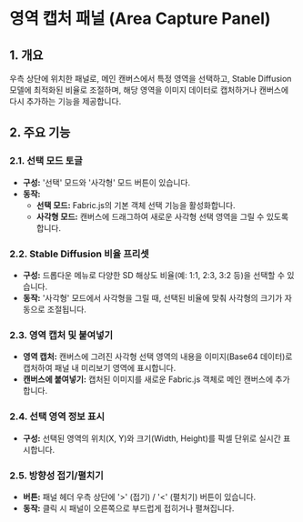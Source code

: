 # 영역 캡처 패널 (Area Capture Panel)

## 1. 개요
우측 상단에 위치한 패널로, 메인 캔버스에서 특정 영역을 선택하고, Stable Diffusion 모델에 최적화된 비율로 조절하며, 해당 영역을 이미지 데이터로 캡처하거나 캔버스에 다시 추가하는 기능을 제공합니다.

## 2. 주요 기능

### 2.1. 선택 모드 토글
- **구성:** '선택' 모드와 '사각형' 모드 버튼이 있습니다.
- **동작:**
    - **선택 모드:** Fabric.js의 기본 객체 선택 기능을 활성화합니다.
    - **사각형 모드:** 캔버스에 드래그하여 새로운 사각형 선택 영역을 그릴 수 있도록 합니다.

### 2.2. Stable Diffusion 비율 프리셋
- **구성:** 드롭다운 메뉴로 다양한 SD 해상도 비율(예: 1:1, 2:3, 3:2 등)을 선택할 수 있습니다.
- **동작:** '사각형' 모드에서 사각형을 그릴 때, 선택된 비율에 맞춰 사각형의 크기가 자동으로 조절됩니다.

### 2.3. 영역 캡처 및 붙여넣기
- **영역 캡처:** 캔버스에 그려진 사각형 선택 영역의 내용을 이미지(Base64 데이터)로 캡처하여 패널 내 미리보기 영역에 표시합니다.
- **캔버스에 붙여넣기:** 캡처된 이미지를 새로운 Fabric.js 객체로 메인 캔버스에 추가합니다.

### 2.4. 선택 영역 정보 표시
- **구성:** 선택된 영역의 위치(X, Y)와 크기(Width, Height)를 픽셀 단위로 실시간 표시합니다.

### 2.5. 방향성 접기/펼치기
- **버튼:** 패널 헤더 우측 상단에 '>' (접기) / '<' (펼치기) 버튼이 있습니다.
- **동작:** 클릭 시 패널이 오른쪽으로 부드럽게 접히거나 펼쳐집니다.
